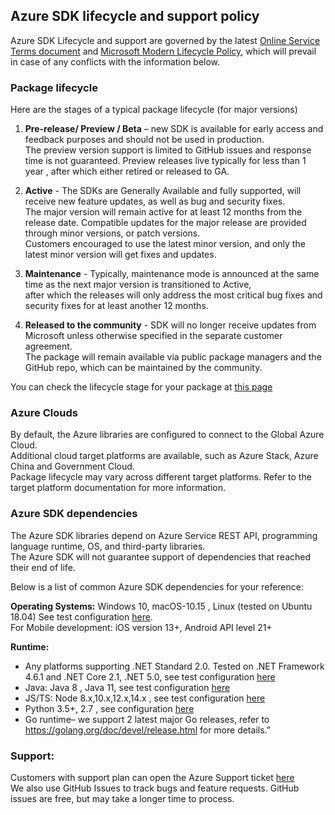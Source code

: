 ## **Azure SDK lifecycle and support policy**

Azure SDK Lifecycle and support are governed by the latest [Online Service Terms document](https://www.microsoftvolumelicensing.com/Downloader.aspx?documenttype=OST&lang=English) and [Microsoft Modern Lifecycle Policy](https://docs.microsoft.com/en-US/lifecycle/policies/modern),  which will prevail in case of any conflicts with the information below. 

### **Package lifecycle** 
Here are the stages of a typical package lifecycle (for major versions)
1.	**Pre-release/ Preview / Beta** – new SDK is available for early access and feedback purposes and should not be used in production.  
The preview version support is limited to GitHub issues and response time is not guaranteed. Preview releases live typically for less than 1 year , after which either retired or released to GA.

2.	**Active** - The SDKs are Generally Available and fully supported, will receive new feature updates, as well as bug and security fixes.  
The major version will remain active for at least 12 months from the release date. Compatible updates for the major release are provided through minor versions, or patch versions.  
Customers encouraged to use the latest minor version, and only the latest minor version will get fixes and updates.  

3.	**Maintenance** - Typically, maintenance mode is announced at the same time as the next major version is transitioned to Active,  
after which the releases will only address the most critical bug fixes and security fixes for at least another 12 months.  

4.	**Released to the community** - SDK will no longer receive updates from Microsoft unless otherwise specified in the separate customer agreement.  
The package will remain available via public package managers and the GitHub repo, which can be maintained by the community.  

You can check the lifecycle stage for your package at [this page](https://azure.github.io/azure-sdk/releases/latest/index.html)  

### **Azure Clouds** 
By default, the Azure libraries are configured to connect to the Global Azure Cloud.  
Additional cloud target platforms are available, such as Azure Stack, Azure China and Government Cloud.  
Package lifecycle may vary across different target platforms. Refer to the target platform documentation for more information.   

### **Azure SDK dependencies**
The Azure SDK libraries depend on Azure Service REST API, programming language runtime, OS, and third-party libraries.  
The Azure SDK will not guarantee support of dependencies that reached their end of life.  

Below is a list of common Azure SDK dependencies for your reference: 

**Operating Systems:** Windows 10, macOS-10.15 , Linux (tested on Ubuntu 18.04)  See test configuration [here](https://github.com/Azure/azure-sdk-for-net/blob/master/eng/pipelines/templates/stages/platform-matrix.json).   
For Mobile development: iOS version 13+, Android API level 21+

**Runtime:** 
* Any platforms supporting .NET Standard 2.0. Tested on .NET Framework 4.6.1 and .NET Core 2.1, .NET 5.0, see test configuration [here](https://github.com/Azure/azure-sdk-for-net/blob/master/eng/pipelines/templates/stages/platform-matrix.json)  
* Java: Java 8 , Java 11, see test configuration [here](https://github.com/Azure/azure-sdk-for-java/blob/master/eng/pipelines/templates/stages/platform-matrix.json)  
* JS/TS: Node 8.x,10.x,12.x,14.x , see test configuration [here](https://github.com/Azure/azure-sdk-for-js/blob/master/eng/pipelines/templates/stages/platform-matrix.json)  
* Python 3.5+, 2.7 , see configuration [here](https://github.com/Azure/azure-sdk-for-python/blob/master/eng/pipelines/templates/stages/platform-matrix.json)  
* Go runtime– we support 2 latest major Go releases, refer to  https://golang.org/doc/devel/release.html for more details.”

### **Support**:
Customers with support plan can open the Azure Support ticket [here](https://nam06.safelinks.protection.outlook.com/?url=https%3A%2F%2Fazure.microsoft.com%2Fen-us%2Fsupport%2Fcreate-ticket%2F&data=04%7C01%7CElena.Raikhman%40microsoft.com%7C144b66f8b5c0490f3cbe08d8d765b744%7C72f988bf86f141af91ab2d7cd011db47%7C1%7C0%7C637496179151201463%7CUnknown%7CTWFpbGZsb3d8eyJWIjoiMC4wLjAwMDAiLCJQIjoiV2luMzIiLCJBTiI6Ik1haWwiLCJXVCI6Mn0%3D%7C1000&sdata=Ie8gcF%2B0sRcrS25b28XKQcogcUr90NNXRcXXqwYrBz8%3D&reserved=0)  
We also use GitHub Issues to track bugs and feature requests. GitHub issues are free, but may take a longer time to process.   
